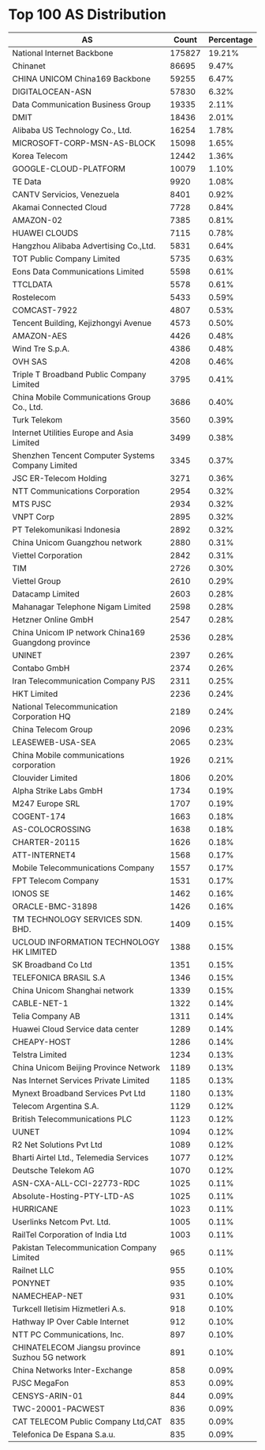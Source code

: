 # Top 100 AS Distribution
| AS | Count | Percentage |
|----|----|----|
| National Internet Backbone | 175827 | 19.21% |
| Chinanet | 86695 | 9.47% |
| CHINA UNICOM China169 Backbone | 59255 | 6.47% |
| DIGITALOCEAN-ASN | 57830 | 6.32% |
| Data Communication Business Group | 19335 | 2.11% |
| DMIT | 18436 | 2.01% |
| Alibaba US Technology Co., Ltd. | 16254 | 1.78% |
| MICROSOFT-CORP-MSN-AS-BLOCK | 15098 | 1.65% |
| Korea Telecom | 12442 | 1.36% |
| GOOGLE-CLOUD-PLATFORM | 10079 | 1.10% |
| TE Data | 9920 | 1.08% |
| CANTV Servicios, Venezuela | 8401 | 0.92% |
| Akamai Connected Cloud | 7728 | 0.84% |
| AMAZON-02 | 7385 | 0.81% |
| HUAWEI CLOUDS | 7115 | 0.78% |
| Hangzhou Alibaba Advertising Co.,Ltd. | 5831 | 0.64% |
| TOT Public Company Limited | 5735 | 0.63% |
| Eons Data Communications Limited | 5598 | 0.61% |
| TTCLDATA | 5578 | 0.61% |
| Rostelecom | 5433 | 0.59% |
| COMCAST-7922 | 4807 | 0.53% |
| Tencent Building, Kejizhongyi Avenue | 4573 | 0.50% |
| AMAZON-AES | 4426 | 0.48% |
| Wind Tre S.p.A. | 4386 | 0.48% |
| OVH SAS | 4208 | 0.46% |
| Triple T Broadband Public Company Limited | 3795 | 0.41% |
| China Mobile Communications Group Co., Ltd. | 3686 | 0.40% |
| Turk Telekom | 3560 | 0.39% |
| Internet Utilities Europe and Asia Limited | 3499 | 0.38% |
| Shenzhen Tencent Computer Systems Company Limited | 3345 | 0.37% |
| JSC ER-Telecom Holding | 3271 | 0.36% |
| NTT Communications Corporation | 2954 | 0.32% |
| MTS PJSC | 2934 | 0.32% |
| VNPT Corp | 2895 | 0.32% |
| PT Telekomunikasi Indonesia | 2892 | 0.32% |
| China Unicom Guangzhou network | 2880 | 0.31% |
| Viettel Corporation | 2842 | 0.31% |
| TIM | 2726 | 0.30% |
| Viettel Group | 2610 | 0.29% |
| Datacamp Limited | 2603 | 0.28% |
| Mahanagar Telephone Nigam Limited | 2598 | 0.28% |
| Hetzner Online GmbH | 2547 | 0.28% |
| China Unicom IP network China169 Guangdong province | 2536 | 0.28% |
| UNINET | 2397 | 0.26% |
| Contabo GmbH | 2374 | 0.26% |
| Iran Telecommunication Company PJS | 2311 | 0.25% |
| HKT Limited | 2236 | 0.24% |
| National Telecommunication Corporation HQ | 2189 | 0.24% |
| China Telecom Group | 2096 | 0.23% |
| LEASEWEB-USA-SEA | 2065 | 0.23% |
| China Mobile communications corporation | 1926 | 0.21% |
| Clouvider Limited | 1806 | 0.20% |
| Alpha Strike Labs GmbH | 1734 | 0.19% |
| M247 Europe SRL | 1707 | 0.19% |
| COGENT-174 | 1663 | 0.18% |
| AS-COLOCROSSING | 1638 | 0.18% |
| CHARTER-20115 | 1626 | 0.18% |
| ATT-INTERNET4 | 1568 | 0.17% |
| Mobile Telecommunications Company | 1557 | 0.17% |
| FPT Telecom Company | 1531 | 0.17% |
| IONOS SE | 1462 | 0.16% |
| ORACLE-BMC-31898 | 1426 | 0.16% |
| TM TECHNOLOGY SERVICES SDN. BHD. | 1409 | 0.15% |
| UCLOUD INFORMATION TECHNOLOGY HK LIMITED | 1388 | 0.15% |
| SK Broadband Co Ltd | 1351 | 0.15% |
| TELEFONICA BRASIL S.A | 1346 | 0.15% |
| China Unicom Shanghai network | 1339 | 0.15% |
| CABLE-NET-1 | 1322 | 0.14% |
| Telia Company AB | 1311 | 0.14% |
| Huawei Cloud Service data center | 1289 | 0.14% |
| CHEAPY-HOST | 1286 | 0.14% |
| Telstra Limited | 1234 | 0.13% |
| China Unicom Beijing Province Network | 1189 | 0.13% |
| Nas Internet Services Private Limited | 1185 | 0.13% |
| Mynext Broadband Services Pvt Ltd | 1180 | 0.13% |
| Telecom Argentina S.A. | 1129 | 0.12% |
| British Telecommunications PLC | 1123 | 0.12% |
| UUNET | 1094 | 0.12% |
| R2 Net Solutions Pvt Ltd | 1089 | 0.12% |
| Bharti Airtel Ltd., Telemedia Services | 1077 | 0.12% |
| Deutsche Telekom AG | 1070 | 0.12% |
| ASN-CXA-ALL-CCI-22773-RDC | 1025 | 0.11% |
| Absolute-Hosting-PTY-LTD-AS | 1025 | 0.11% |
| HURRICANE | 1023 | 0.11% |
| Userlinks Netcom Pvt. Ltd. | 1005 | 0.11% |
| RailTel Corporation of India Ltd | 1003 | 0.11% |
| Pakistan Telecommunication Company Limited | 965 | 0.11% |
| Railnet LLC | 955 | 0.10% |
| PONYNET | 935 | 0.10% |
| NAMECHEAP-NET | 931 | 0.10% |
| Turkcell Iletisim Hizmetleri A.s. | 918 | 0.10% |
| Hathway IP Over Cable Internet | 912 | 0.10% |
| NTT PC Communications, Inc. | 897 | 0.10% |
| CHINATELECOM Jiangsu province Suzhou 5G network | 891 | 0.10% |
| China Networks Inter-Exchange | 858 | 0.09% |
| PJSC MegaFon | 853 | 0.09% |
| CENSYS-ARIN-01 | 844 | 0.09% |
| TWC-20001-PACWEST | 836 | 0.09% |
| CAT TELECOM Public Company Ltd,CAT | 835 | 0.09% |
| Telefonica De Espana S.a.u. | 835 | 0.09% |
